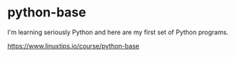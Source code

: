 # python-base
I'm learning seriously Python and here are my first set of Python programs.

https://www.linuxtips.io/course/python-base
